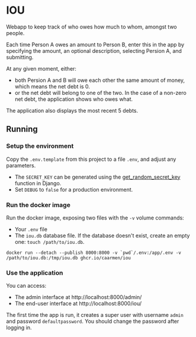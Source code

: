 # IOU

Webapp to keep track of who owes how much to whom, amongst two people.

Each time Person A owes an amount to Person B, enter this in the app by specifying the amount, an optional description, selecting Persion A, and submitting.

At any given moment, either:
*  both Persion A and B will owe each other the same amount of money, which means the net debt is 0.
*  or the net debt will belong to one of the two. In the case of a non-zero net debt, the application shows who owes what.

The application also displays the most recent 5 debts.

## Running

### Setup the environment

Copy the `.env.template` from this project to a file `.env`, and adjust any parameters.

* The `SECRET_KEY` can be generated using the [get_random_secret_key](https://github.com/django/django/blob/5.0b1/django/core/management/utils.py#L79:L84) function in Django.
* Set `DEBUG` to `false` for a production environment.

### Run the docker image

Run the docker image, exposing two files with the `-v` volume commands:
* Your `.env` file
* The `iou.db` database file. If the database doesn't exist, create an empty one: `touch /path/to/iou.db`.

```
docker run --detach --publish 8000:8000 -v `pwd`/.env:/app/.env -v /path/to/iou.db:/tmp/iou.db ghcr.io/caarmen/iou
```

### Use the application

You can access:
* The admin interface at http://localhost:8000/admin/
* The end-user interface at http://localhost:8000/iou/

The first time the app is run, it creates a super user with username `admin` and password `defaultpassword`. You should change the password after logging in.
